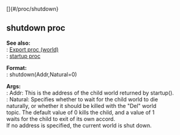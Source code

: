 []{#/proc/shutdown}    
## shutdown proc    
**See also:**    
:   [Export proc (world)](/ref/world/proc/Export/Export.md)    
:   [startup proc](/ref/proc/startup/startup.md)    
<!-- -->    
**Format:**    
:   shutdown(Addr,Natural=0)    
<!-- -->    
**Args:**    
:   Addr: This is the address of the child world returned by startup().    
:   Natural: Specifies whether to wait for the child world to die    
    naturally, or whether it should be killed with the \"Del\" world    
    topic. The default value of 0 kills the child, and a value of 1    
    waits for the child to exit of its own accord.    
If no address is specified, the current world is shut down.  